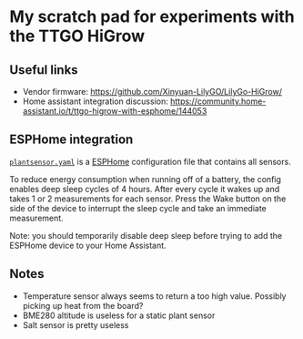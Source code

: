# My scratch pad for experiments with the TTGO HiGrow

## Useful links
* Vendor firmware: https://github.com/Xinyuan-LilyGO/LilyGo-HiGrow/
* Home assistant integration discussion: https://community.home-assistant.io/t/ttgo-higrow-with-esphome/144053

## ESPHome integration

[`plantsensor.yaml`](https://github.com/jowiho/plantsensor/blob/main/plantsensor.yaml)
is a [ESPHome](https://esphome.io/) configuration file that contains all sensors.

To reduce energy consumption when running off of a battery, the config enables deep sleep cycles of 4 hours.
After every cycle it wakes up and takes 1 or 2 measurements for each sensor.
Press the Wake button on the side of the device to interrupt the sleep cycle and take an immediate measurement.

Note: you should temporarily disable deep sleep before trying to add the ESPHome device to your Home Assistant.

## Notes
* Temperature sensor always seems to return a too high value. Possibly picking up heat from the board?
* BME280 altitude is useless for a static plant sensor
* Salt sensor is pretty useless
